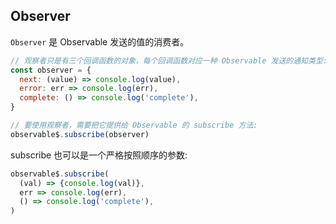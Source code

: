 ## Observer

`Observer` 是 Observable 发送的值的消费者。

```js
// 观察者只是有三个回调函数的对象，每个回调函数对应一种 Observable 发送的通知类型:
const observer = {
  next: (value) => console.log(value),
  error: err => console.log(err),
  complete: () => console.log('complete'),
}

// 要使用观察者，需要把它提供给 Observable 的 subscribe 方法:
observable$.subscribe(observer)
```

subscribe 也可以是一个严格按照顺序的参数:

```js
observable$.subscribe(
  (val) => {console.log(val)},
  err => console.log(err),
  () => console.log('complete'),
)
```